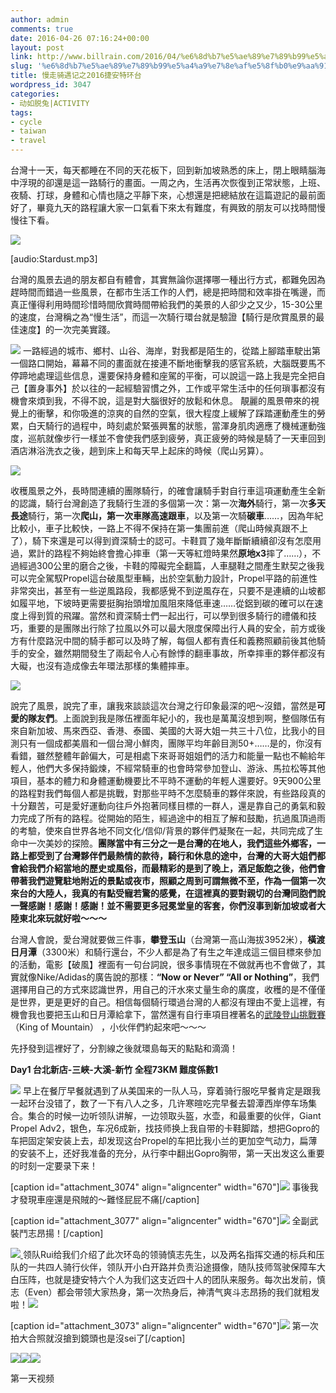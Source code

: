 ```yaml
---
author: admin
comments: true
date: 2016-04-26 07:16:24+00:00
layout: post
link: http://www.billrain.com/2016/04/%e6%8d%b7%e5%ae%89%e7%89%b99%e5%a4%a9%e7%8e%af%e5%8f%b0%e9%aa%91%e8%a1%8c-%e5%9b%be%e6%96%87%e7%b2%be%e5%8d%8e%e7%89%88/
slug: '%e6%8d%b7%e5%ae%89%e7%89%b99%e5%a4%a9%e7%8e%af%e5%8f%b0%e9%aa%91%e8%a1%8c-%e5%9b%be%e6%96%87%e7%b2%be%e5%8d%8e%e7%89%88'
title: 慢走骑遇记之2016捷安特环台
wordpress_id: 3047
categories:
- 动如脱兔|ACTIVITY
tags:
- cycle
- taiwan
- travel
---
```


台灣十一天，每天都睡在不同的天花板下，回到新加坡熟悉的床上，閉上眼睛腦海中浮現的卻還是這一路騎行的畫面。一周之內，生活再次恢復到正常狀態，上班、夜騎、打球，身體和心情也隨之平靜下來，心想還是把總結放在這篇遊記的最前面好了，畢竟九天的路程讓大家一口氣看下來太有難度，有興致的朋友可以找時間慢慢往下看。

[![](http://www.billrain.com/billrain/wp-content/uploads/img_4032-576x1024.jpg)](http://www.billrain.com/billrain/wp-content/uploads/img_4032.jpg)

[audio:Stardust.mp3]

台灣的風景去過的朋友都自有體會，其實無論你選擇哪一種出行方式，都難免因為趕時間而錯過一些風景，在都市生活工作的人們，總是把時間和效率掛在嘴邊，而真正懂得利用時間珍惜時間欣賞時間帶給我們的美景的人卻少之又少，15-30公里的速度，台灣稱之為“慢生活”，而這一次騎行環台就是驗證【騎行是欣賞風景的最佳速度】的一次完美實踐。

[![](http://www.billrain.com/billrain/wp-content/uploads/img_4038-1-576x1024.jpg)](http://www.billrain.com/billrain/wp-content/uploads/img_4038-1.jpg)
一路經過的城市、鄉村、山谷、海岸，對我都是陌生的，從踏上腳踏車駛出第一個路口開始，幕幕不同的畫面就在接連不斷地衝擊我的感官系統，大腦既要馬不停蹄地處理這些信息，還要保持身體和座駕的平衡，可以說這一路上我是完全把自己【置身事外】於以往的一起經驗習慣之外，工作或平常生活中的任何瑣事都沒有機會來煩到我，不得不說，這是對大腦很好的放鬆和休息。 靚麗的風景帶來的視覺上的衝擊，和你吸進的涼爽的自然的空氣，很大程度上緩解了踩踏運動產生的勞累，白天騎行的過程中，時刻處於緊張興奮的狀態，當渾身肌肉適應了機械運動強度，巡航就像步行一樣並不會使我們感到疲勞，真正疲勞的時候是騎了一天車回到酒店淋浴洗衣之後，趟到床上和每天早上起床的時候（爬山另算）。


[![](http://www.billrain.com/billrain/wp-content/uploads/img_4039-576x1024.jpg)](http://www.billrain.com/billrain/wp-content/uploads/img_4039.jpg)




收穫風景之外，長時間連續的團隊騎行，的確會讓騎手對自行車這項運動產生全新的認識，騎行台灣創造了我騎行生涯的多個第一次：第一次**海外**騎行，第一次**多天長途**騎行，第一次**爬山，**第一次車隊**高速跟車**，以及第一次騎**碳車**……，因為年紀比較小，車子比較快，一路上不得不保持在第一集團前進（爬山時候真跟不上了），騎下來還是可以得到資深騎士的認可。卡鞋買了幾年斷斷續續卻沒有怎麼用過，累計的路程不夠始終會擔心摔車（第一天等紅燈時果然**原地x3**摔了……），不過經過300公里的磨合之後，卡鞋的障礙完全翻篇，人車腿鞋之間產生默契之後我可以完全駕馭Propel這台破風型車輛，出於空氣動力設計，Propel平路的前進性非常突出，甚至有一些逆風路段，我都感覺不到逆風存在，只要不是連續的山坡都如履平地，下坡時更需要挺胸抬頭增加風阻來降低車速……從鋁到碳的確可以在速度上得到質的飛躍。當然和資深騎士們一起出行，可以學到很多騎行的禮儀和技巧，重要的是團隊出行除了拉風以外可以最大限度保障出行人員的安全，前方或後方有什麼路況中間的騎手都可以及時了解，每個人都有責任和義務照顧前後其他騎手的安全，雖然期間發生了兩起令人心有餘悸的翻車事故，所幸摔車的夥伴都沒有大礙，也沒有造成像去年環法那樣的集體摔車。




[![](http://www.billrain.com/billrain/wp-content/uploads/img_4040.jpg)](http://www.billrain.com/billrain/wp-content/uploads/img_4040.jpg)




說完了風景，說完了車，讓我來談談這次台灣之行印象最深的吧～沒錯，當然是**可愛的隊友們**。上面說到我是隊伍裡面年紀小的，我也是萬萬沒想到啊，整個隊伍有來自新加坡、馬來西亞、香港、泰國、美國的大哥大姐一共三十八位，比我小的目測只有一個成都美眉和一個台灣小鮮肉，團隊平均年齡目測50+……是的，你沒有看錯，雖然整體年齡偏大，可是相處下來哥哥姐姐們的活力和能量一點也不輸給年輕人，他們大多保持鍛煉，不經常騎車的也會時常參加登山、游泳、馬拉松等其他項目，基本的體力和身體運動機要比不平時不運動的年輕人還要好。9天900公里的路程對我們每個人都是挑戰，對那些平時不怎麼騎車的夥伴來說，有些路段真的十分艱苦，可是愛好運動向往戶外抱著同樣目標的一群人，還是靠自己的勇氣和毅力完成了所有的路程。從開始的陌生，經過途中的相互了解和鼓勵，抗過風頂過雨的考驗，使來自世界各地不同文化/信仰/背景的夥伴們凝聚在一起，共同完成了生命中一次美妙的探險。**團隊當中有三分之一是台灣的在地人，我們這些外鄉客，一路上都受到了台灣夥伴們最熱情的款待，騎行和休息的途中，台灣的大哥大姐們都會給我們介紹當地的歷史或風俗，而最精彩的是到了晚上，酒足飯飽之後，他們會帶著我們遊覽駐地附近的景點或夜市，照顧之周到可謂無微不至，作為一個第一次來台的大陸人，我真的有點受寵若驚的感覺，在這裡真的要對親切的台灣同胞們說一聲感謝！感謝！感謝！並不需要更多冠冕堂皇的客套，你們沒事到新加坡或者大陸東北來玩就好啦～～～**




台灣人會說，愛台灣就要做三件事，**攀登玉山**（台灣第一高山海拔3952米），**橫渡日月潭**（3300米）和騎行還台，不少人都是為了有生之年達成這三個目標來參加的活動，電影【破風】裡面有一句台詞說，很多事情現在不做就再也不會做了，其實就像Nike/Adidas的廣告說的那樣：**“Now or Never” “All or Nothing”**，我們選擇用自己的方式來認識世界，用自己的汗水來丈量生命的廣度，收穫的是不僅僅是世界，更是更好的自己。相信每個騎行環過台灣的人都沒有理由不愛上這裡，有機會我也要把玉山和日月潭給拿下，當然還有自行車項目裡著名的[武陵登山挑戰賽](http://www.taiwankom.org/)（King of Mountain） ，小伙伴們約起來吧～～～




先抒發到這裡好了，分割線之後就環島每天的點點和滴滴！




<!-- more -->


**Day1 台北新店-三峽-大溪-新竹 全程73KM 難度係數1**

[![](http://www.billrain.com/billrain/wp-content/uploads/img_4043-708x1024.jpg)](http://www.billrain.com/billrain/wp-content/uploads/img_4043.jpg)
早上在餐厅早餐就遇到了从美国来的一队人马，穿着骑行服吃早餐肯定是跟我一起环台没错了，数了一下有八人之多，几许寒暄吃完早餐去碧潭西岸停车场集合。集合的时候一边听领队讲解，一边领取头盔，水壶，和最重要的伙伴，Giant Propel Adv2，银色，车况6成新，找技师换上我自带的卡鞋脚踏，想把Gopro的车把固定架安装上去，却发现这台Propel的车把比我小兰的更加空气动力，扁薄的安装不上，还好我准备的充分，从行李中翻出Gopro胸带，第一天出发这么重要的时刻一定要录下来！

[caption id="attachment_3074" align="aligncenter" width="670"]![](http://www.billrain.com/billrain/wp-content/uploads/img_3147-1024x768.jpg) 事後我才發現車座還是飛賊的～難怪屁屁不痛[/caption]

[caption id="attachment_3077" align="aligncenter" width="670"][![](http://www.billrain.com/billrain/wp-content/uploads/img_3151-768x1024.jpg)](http://www.billrain.com/billrain/wp-content/uploads/img_3151.jpg) 全副武裝鬥志昂揚！[/caption]

[![](http://www.billrain.com/billrain/wp-content/uploads/img_3150-768x1024.jpg)](http://www.billrain.com/billrain/wp-content/uploads/img_3150.jpg)[
](http://www.billrain.com/billrain/wp-content/uploads/img_3157.jpg)[
](http://www.billrain.com/billrain/wp-content/uploads/img_3281.jpg)
领队Rui给我们介绍了此次环岛的领骑慎志先生，以及两名指挥交通的标兵和压队的一共四人骑行伙伴，领队开小白开路并负责沿途摄像，随队技师驾驶保障车大白压阵，也就是捷安特六个人为我们这支近四十人的团队来服务。每次出发前，慎志（Even）都会带领大家热身，第一次热身后，神清气爽斗志昂扬的我们就粗发啦！![](http://www.billrain.com/billrain/wp-content/uploads/img_3157-1024x768.jpg)

[caption id="attachment_3073" align="aligncenter" width="670"]![](http://www.billrain.com/billrain/wp-content/uploads/img_3281-1024x678.jpg) 第一次拍大合照就沒搶到鏡頭也是沒sei了[/caption]

[![](http://www.billrain.com/billrain/wp-content/uploads/img_4065.jpg)](http://www.billrain.com/billrain/wp-content/uploads/img_4065.jpg)[![](http://www.billrain.com/billrain/wp-content/uploads/img_4066-342x1024.jpg)](http://www.billrain.com/billrain/wp-content/uploads/img_4066.jpg)[![](http://www.billrain.com/billrain/wp-content/uploads/img_4067-576x1024.jpg)](http://www.billrain.com/billrain/wp-content/uploads/img_4067.jpg)


第一天视频






